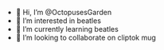 - 👋 Hi, I’m @OctopusesGarden
- 👀 I’m interested in beatles
- 🌱 I’m currently learning beatles
- 💞️ I’m looking to collaborate on cliptok mug
